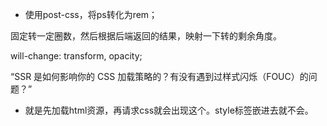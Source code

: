 

- 使用post-css，将ps转化为rem；


固定转一定圈数，然后根据后端返回的结果，映射一下转的剩余角度。

will-change: transform, opacity;

“SSR 是如何影响你的 CSS 加载策略的？有没有遇到过样式闪烁（FOUC）的问题？”

- 就是先加载html资源，再请求css就会出现这个。style标签嵌进去就不会。